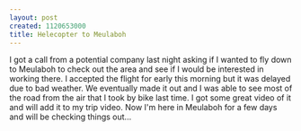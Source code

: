 ```yaml
--- 
layout: post
created: 1120653000
title: Helecopter to Meulaboh
---
```

I got a call from a potential company last night asking if I wanted to fly down to Meulaboh to check out the area and see if I would be interested in working there.  I accepted the flight for early this morning but it was delayed due to bad weather.  We eventually made it out and I was able to see most of the road from the air that I took by bike last time.  I got some great video of it and will add it to my trip video.  Now I'm here in Meulaboh for a few days and will be checking things out...
